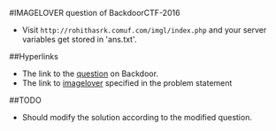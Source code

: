 #IMAGELOVER question of BackdoorCTF-2016

* Visit `http://rohithasrk.comuf.com/imgl/index.php` and your server variables get stored in 'ans.txt'.

##Hyperlinks
* The link to the [question](https://backdoor.sdslabs.co/challenges/IMAGELOVER) on Backdoor.
* The link to [imagelover](http://hack.bckdr.in:6969/) specified in the problem statement

##TODO
* Should modify the solution according to the modified question.

